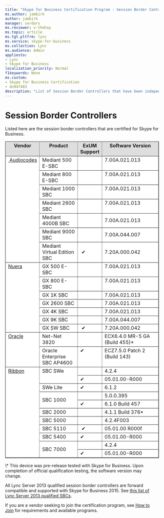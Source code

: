 ```yaml
---
title: "Skype for Business Certification Program - Session Border Controllers"
ms.author: jambirk
author: jambirk
manager: serdars
ms.reviewer: v-thehay
ms.topic: article
ms.tgt.pltfrm: lync
ms.service: skype-for-business
ms.collection: Lync
ms.audience: Admin
appliesto:
- Lync
- Skype for Business 
localization_priority: Normal
f1keywords: None
ms.custom:
- Skype for Business Certification
- dn947483
description: "List of Session Border Controllers that have been independently qualified with Skype for Business Server."
---
```


# Session Border Controllers
Listed here are the session border controllers that are certified for Skype for Business.

<table border="1" cellpadding="5" cellspacing="" class="grid" style="border-collapse:collapse;background-color:white;" width="617" xmlns="http://www.w3.org/1999/xhtml">
	<colgroup>
		<col width="100" />
		<col width="163" />
		<col width="67" />
		<col width="249" />
	</colgroup>
	<thead>
		<tr bgcolor="#DEDEDE">
			<td align="center" valign="top"><strong>Vendor</strong></td>
			<td align="center" valign="top"><strong>Product</strong></td>
			<td align="center" valign="top"><strong>ExUM Support</strong></td>
			<td align="center" valign="top"><strong>Software Version</strong></td>
		</tr>
	</thead>
	<tbody>
		<tr align="left" valign="top">
			<td rowspan="7"><a href="http://www.audiocodes.com/products/microsoft-skype-for-business-sbc"> Audiocodes</a></td>
			<td>Mediant 500 E-SBC</td>
			<td> </td>
			<td>7.00A.021.013</td>
		</tr>
		<tr align="left" valign="top">
			<td>Mediant 800 E-SBC</td>
			<td> </td>
			<td>7.00A.021.013</td>
		</tr>
		<tr align="left" valign="top">
			<td>Mediant 1000 SBC</td>
			<td> </td>
			<td>7.00A.021.013</td>
		</tr>
		<tr align="left" valign="top">
			<td>Mediant 2600 SBC</td>
			<td> </td>
			<td>7.00A.021.013</td>
		</tr>
		<tr>
			<td>Mediant 4000B SBC</td>
			<td> </td>
			<td>7.00A.021.013</td>
		</tr>
		<tr>
			<td>Mediant 9000 SBC</td>
			<td> </td>
			<td>7.00A.044.007</td>
		</tr>
		<tr>
			<td>Mediant Virtual Edition SBC</td>
			<td> &#x2714;</td>
			<td>7.20A.000.042</td>
		</tr>
		<tr align="left" valign="top">
			<td rowspan="7"><a href="http://www.nuera.com/microsoft-uc.htm">Nuera</a></td>
			<td>GX 500 E-SBC</td>
			<td> </td>
			<td>7.00A.021.013</td>
		</tr>
		<tr align="left" valign="top">
			<td>GX 800 E-SBC</td>
			<td> </td>
			<td>7.00A.021.013</td>
		</tr>
		<tr align="left" valign="top">
			<td>GX 1K SBC</td>
			<td> </td>
			<td>7.00A.021.013</td>
		</tr>
		<tr align="left" valign="top">
			<td>GX 2600 SBC</td>
			<td> </td>
			<td>7.00A.021.013</td>
		</tr>
		<tr>
			<td>GX 4K SBC</td>
			<td> </td>
			<td>7.00A.021.013</td>
		</tr>
		<tr>
			<td>GX 9K SBC</td>
			<td> </td>
			<td>7.00A.044.007</td>
		</tr>
		<tr>
			<td>GX SW SBC</td>
			<td> &#x2714;</td>
			<td>7.20A.000.042</td>
		</tr>
		<tr align="left" valign="top">
			<td rowspan="2"><a href="https://www.oracle.com/industries/communications/enterprise/products/session-border-controller/index.html">Oracle</a></td>
			<td>Net-Net 3820</td>
			<td> </td>
			<td>ECX6.4.0 MR-5 GA (Build 455)*</td>
		</tr>
		<tr align="left" valign="top">
			<td>Oracle Enterprise SBC AP4600</td>
			<td>&#x2714;</td>
			<td>ECZ7.5.0 Patch 2 (Build 143)</td>
		</tr>
		<tr align="left" valign="top">
			<td rowspan="11"><a href="https://ribboncommunications.com/solutions/enterprise-solutions/microsoft-skype-business">Ribbon</a></td>
			<td rowspan="2">SBC SWe</td>
			<td> </td>
			<td>4.2.4</td>
		</tr>
		<tr>
			<td>&#x2714;</td>
			<td>05.01.00-R000</td>
		</tr>
		<tr>
			<td>SWe Lite</td>
			<td>&#x2714;</td>
			<td>6.1.2</td>
		</tr>
		<tr>
			<td rowspan="2">SBC 1000</td>
			<td> </td>
			<td>5.0.0.395</td>
		</tr>
		<tr>
			<td>&#x2714;</td>
			<td>6.1.0 Build 457</td>
		</tr>
		<tr>
			<td>SBC 2000</td>
			<td> </td>
			<td>4.1.1 Build 376*</td>
		</tr>
		<tr>
			<td>SBC 5000</td>
			<td> </td>
			<td>4.2.4F003</td>
		</tr>
		<tr align="left" valign="top">
			<td>SBC 5110</td>
			<td> &#x2714;</td>
			<td>05.01.00 R000f</td>
		</tr>
		<tr>
			<td>SBC 5400</td>
			<td>&#x2714;</td>
			<td>05.01.00-R000</td>
		</tr>
		<tr>
			<td rowspan="2">SBC 7000</td>
			<td> </td>
			<td>4.2.4</td>
		</tr>
		<tr>
			<td>&#x2714;</td>
			<td>05.01.00-R000</td>
		</tr>
	</tbody>
</table>
\* This device was pre-release tested with Skype for Business. Upon completion of official qualification testing, the software version may change.

All Lync Server 2013 qualified session border controllers are forward compatible and supported with Skype for Business 2015. See [this list of Lync Server 2013 qualified SBCs](../lync-cert/sbcs-lync-server.md).

If you are a vendor seeking to join the certification program, see [How to Join](how-to-join.md) for requirements and available programs.